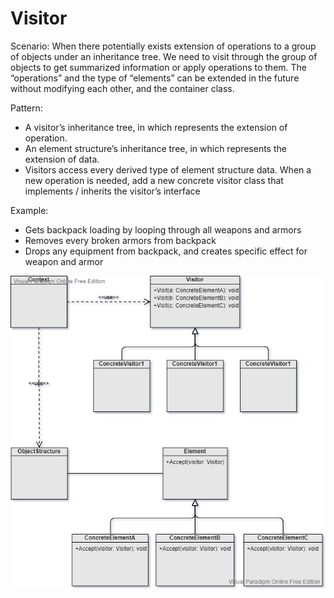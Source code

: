 Visitor
===

Scenario: When there potentially exists extension of operations to a group of objects under an inheritance tree. We need to visit through the group of objects to get summarized information or apply operations to them. The “operations” and the type of “elements” can be extended in the future without modifying each other, and the container class.

Pattern:
- A visitor’s inheritance tree, in which represents the extension of operation.
- An element structure’s inheritance tree, in which represents the extension of data.
- Visitors access every derived type of element structure data. When a new operation is needed, add a new concrete visitor class that implements / inherits the visitor’s interface


Example:
- Gets backpack loading by looping through all weapons and armors
- Removes every broken armors from backpack
- Drops any equipment from backpack, and creates specific effect for weapon and armor

![UML](UML.jpg)
